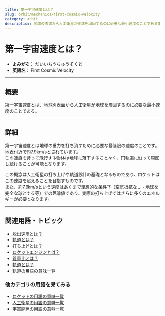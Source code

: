 ```yaml
---
title: 第一宇宙速度とは？
slug: orbit/mechanics/first-cosmic-velocity
category: orbit
description: 地球の表面から人工衛星が地球を周回するのに必要な最小速度のことである第一宇宙速度の意味・定義・内容について解説します。  
---
```


# 第一宇宙速度とは？

- **よみがな：** だいいちうちゅうそくど  
- **英語名：** First Cosmic Velocity  

---

## 概要

第一宇宙速度とは、地球の表面から人工衛星が地球を周回するのに必要な最小速度のことである。  

---

## 詳細

第一宇宙速度とは地球の重力を打ち消すために必要な最低限の速度のことです。  地表付近で約7.9km/sとされています。  
この速度を持って飛行する物体は地球に落下することなく、円軌道に沿って周回し続けることが可能となります。  

この概念は人工衛星の打ち上げや軌道設計の基礎となるものであり、ロケットはこの速度を超えることを目指すものです。  
また、約7.9km/sという速度はあくまで理想的な条件下（空気抵抗なし・地球を完全な球とする等）での理論値であり、実際の打ち上げではさらに多くのエネルギーが必要となります。  

---

## 関連用語・トピック

- [脱出速度とは？](orbit/mechanics/escape-velocity)
- [軌道とは？](orbit/orbit)
- [打ち上げとは？](rocket/launch/launch)
- [ロケットエンジンとは？](rocket/propulsion/rocket-engine)
- [質量比とは？](rocket/propulsion/system/mass-ratio)
- [軌道とは？](orbit/orbit)
- [軌道の用語の意味一覧](category/orbit)

### 他カテゴリの用語を見てみる
- [ロケットの用語の意味一覧](category/rocket)
- [人工衛星の用語の意味一覧](category/satellite)
- [宇宙開発の用語の意味一覧](category/glossary)
